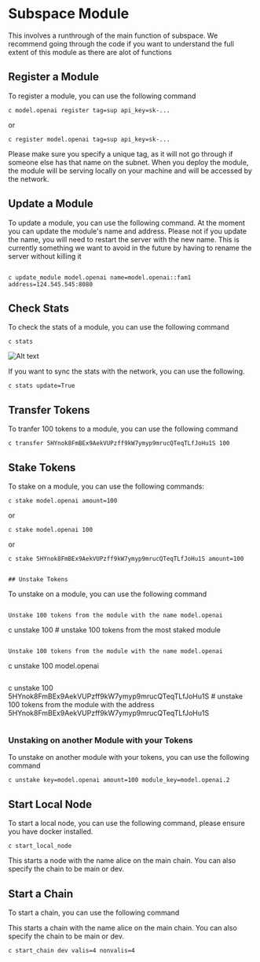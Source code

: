 # Subspace Module

This involves a runthrough of the main function of subspace. We recommend going through the code if you want to understand the full extent of this module as there are alot of functions

## Register a Module
To register a module, you can use the following command

```
c model.openai register tag=sup api_key=sk-...
```

or

```
c register model.openai tag=sup api_key=sk-...
```

Please make sure you specify a unique tag, as it will not go through if someone else has that name on the subnet. When you deploy the module, the module will be serving locally on your machine and will be accessed by the network.


## Update a Module

To update a module, you can use the following command. At the moment you can update the module's name and address. Please not if you update the name, you will need to restart the server with the new name. This is currently something we want to avoid in the future by having to rename the server without killing it 

```

c update_module model.openai name=model.openai::fam1 address=124.545.545:8080
```



## Check Stats

To check the stats of a module, you can use the following command

```
c stats
```

![Alt text](image.png)

If you want to sync the stats with the network, you can use the following.

```
c stats update=True
```



## Transfer Tokens

To tranfer 100 tokens to a module, you can use the following command

```
c transfer 5HYnok8FmBEx9AekVUPzff9kW7ymyp9mrucQTeqTLfJoHu1S 100 
```


## Stake Tokens

To stake on a module, you can use the following commands:

```
c stake model.openai amount=100
```
or
```
c stake model.openai 100
``` 
or
```
c stake 5HYnok8FmBEx9AekVUPzff9kW7ymyp9mrucQTeqTLfJoHu1S amount=100


## Unstake Tokens
```
To unstake on a module, you can use the following command
```

Unstake 100 tokens from the module with the name model.openai

```
c unstake 100 # unstake 100 tokens from the most staked module
```

Unstake 100 tokens from the module with the name model.openai
```
c unstake 100 model.openai 
```

```
c unstake 100 5HYnok8FmBEx9AekVUPzff9kW7ymyp9mrucQTeqTLfJoHu1S # unstake 100 tokens from the module with the address 5HYnok8FmBEx9AekVUPzff9kW7ymyp9mrucQTeqTLfJoHu1S
```
```



### Unstaking on another Module with your Tokens

To unstake on another module with your tokens, you can use the following command

```
c unstake key=model.openai amount=100 module_key=model.openai.2
```

## Start Local Node

To start a local node, you can use the following command, please ensure you have docker installed.

```
c start_local_node
```

This starts a node with the name alice on the main chain. You can also specify the chain to be main or dev.


## Start a Chain

To start a chain, you can use the following command


This starts a chain with the name alice on the main chain. You can also specify the chain to be main or dev.

```
c start_chain dev valis=4 nonvalis=4
```














